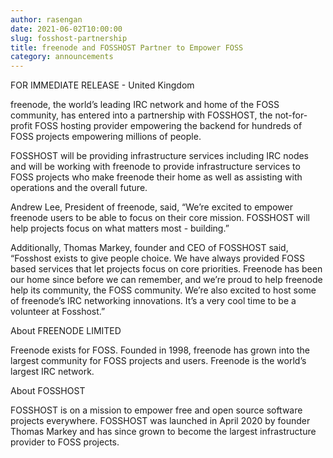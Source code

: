 ```yaml
---
author: rasengan
date: 2021-06-02T10:00:00
slug: fosshost-partnership
title: freenode and FOSSHOST Partner to Empower FOSS
category: announcements
---
```


FOR IMMEDIATE RELEASE - United Kingdom

freenode, the world’s leading IRC network and home of the FOSS community, has entered into a partnership with FOSSHOST, the not-for-profit FOSS hosting provider empowering the backend for hundreds of FOSS projects empowering millions of people.

FOSSHOST will be providing infrastructure services including IRC nodes and will be working with freenode to provide infrastructure services to FOSS projects who make freenode their home as well as assisting with operations and the overall future.

Andrew Lee, President of freenode, said, “We’re excited to empower freenode users to be able to focus on their core mission.  FOSSHOST will help projects focus on what matters most - building.”

Additionally, Thomas Markey, founder and CEO of FOSSHOST said, “Fosshost exists to give people choice.  We have always provided FOSS based services that let projects focus on core priorities.  Freenode has been our home since before we can remember, and we’re proud to help freenode help its community, the FOSS community.  We’re also excited to host some of freenode’s IRC networking innovations.  It’s a very cool time to be a volunteer at Fosshost.”


About FREENODE LIMITED

Freenode exists for FOSS.  Founded in 1998, freenode has grown into the largest community for FOSS projects and users.  Freenode is the world’s largest IRC network.

About FOSSHOST

FOSSHOST is on a mission to empower free and open source software projects everywhere.  FOSSHOST was launched in April 2020 by founder Thomas Markey and has since grown to become the largest infrastructure provider to FOSS projects.

